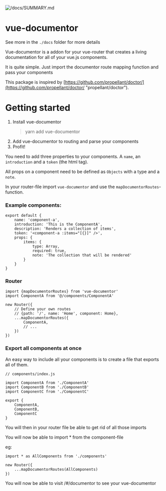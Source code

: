 ![/docs/SUMMARY.md](/docs/assets/logo.png)

# vue-documentor

See more in the `./docs` folder for more details



Vue-documentor is a addon for your vue-router that creates a living documentation for all of your vue.js components.

It is quite simple. Just import the documentor route mapping function and pass your components

This package is inspired by [https://github.com/propellant/doctor/](https://github.com/propellant/doctor/ "propellant/doctor"). 


# Getting started

1. Install vue-documentor
    > yarn add vue-documentor
1. Add vue-documentor to routing and parse your components
1. Profit!


You need to add three properties to your components. A `name`, an `introduction` and a `token` \(the html tag\).

All props on a component need to be defined as `Objects` with a type and a `note`.

In your router-file import `vue-documentor` and use the `mapDocumentorRoutes`-function.

### Example components:

```
export default {
    name: 'component-a',
    introduction: 'This is the ComponentA',
    description: 'Renders a collection of items',
    token: '<component-a :items="[{}]" />',
    props: {
        items: {
            type: Array, 
            required: true, 
            note: 'The collection that will be rendered'
        }
    }
}
```

### Router

```
import {mapDocumentorRoutes} from 'vue-documentor' 
import ComponentA from '@/components/ComponentA'

new Router({
    // Define your own routes
    // {path: '/', name: 'Home', component: Home},
    ...mapDocumentorRoutes({
        ComponentA,
        // ...
    })
})
```

### Export all components at once

An easy way to include all your components is to create a file that exports all of them.

```
// components/index.js

import ComponentA from './ComponentA'
import ComponentB from './ComponentB'
import ComponentC from './ComponentC'

export {
    ComponentA,
    ComponentB,
    ComponentC
}
```

You will then in your router file be able to get rid of all those imports

You will now be able to import \* from the component-file

eg:

```
import * as AllComponents from './components'

new Router({
    ...mapDocumentorRoutes(AllComponents)
})
```



You will now be able to visit /#/documentor to see your vue-documentor

